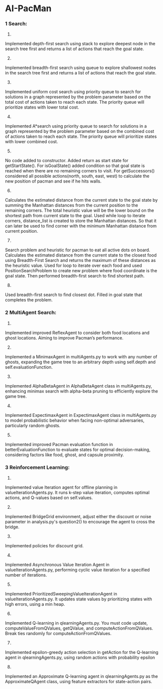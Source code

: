 # AI-PacMan

### 1 Search:
1.
Implemented depth-first search using stack to explore deepest node in the
search tree first and returns a list of actions that reach the goal state.

2.
Implemented breadth-first search using queue to explore shallowest nodes
in the search tree first and returns a list of actions that reach the goal
state.

3.
Implemented uniform cost search using priority queue to search for
solutions in a graph represented by the problem parameter based on the
total cost of actions taken to reach each state. The priority queue will
prioritize states with lower total cost.

4.
Implemented A*search using priority queue to search for solutions in a
graph represented by the problem parameter based on the combined cost of
actions taken to reach each state. The priority queue will prioritize
states with lower combined cost.

5.
No code added to constructor. Added return as start state for
getStartState(). For isGoalState() added condition so that goal state is
reached when there are no remaining corners to visit. For getSuccessors()
considered all possible actions(north, south, east, west) to calculate the
new position of pacman and see if he hits walls.

6.
Calculates the estimated distance from the current state to the goal state
by summing the Manhattan distances from the current position to the
remaining corners. The total heuristic value will be the lower bound on
the shortest path from current state to the goal.
Used while loop to iterate corners, distance_list is created to store the
Manhattan distances. So that it can later be used to find corner with the
minimum Manhattan distance from current position.

7.
Search problem and heuristic for pacman to eat all active dots on board.
Calculates the estimated distance from the current state to the closest
food using Breadth-First Search and returns the maximum of these distances
as the heuristic value.
Used for loop to iterate over each food and used PositionSearchProblem to create new problem where food coordinate is
the goal state. Then performed breadth-first search to find shortest path.

8.
Used breadth-first search to find closest dot.
Filled in goal state that completes the problem.

### 2 MultiAgent Search:
1.
Implemented improved ReflexAgent to consider both food locations and ghost locations. Aiming to improve Pacman’s performance.

2.
Implemented a MinimaxAgent in multiAgents.py to work with any number of ghosts, expanding the game tree to an arbitrary depth using self.depth and self.evaluationFunction.

3.
Implemented AlphaBetaAgent in AlphaBetaAgent class in multiAgents.py, enhancing minimax search with alpha-beta pruning to efficiently explore the game tree.

4.
Implemented ExpectimaxAgent in ExpectimaxAgent class in multiAgents.py to model probabilistic behavior when facing non-optimal adversaries, particularly random ghosts.

5.
Implemented improved Pacman evaluation function in betterEvaluationFunction to evaluate states for optimal decision-making, considering factors like food, ghost, and capsule proximity.

### 3 Reinforcement Learning:
1. 
Implemented value Iteration agent for offline planning in valueIterationAgents.py. It runs k-step value iteration, computes optimal actions, and Q-values based on self.values.

2. 
Implemented BridgeGrid environment, adjust either the discount or noise parameter in analysis.py's question2() to encourage the agent to cross the bridge.

3. 
Implemented policies for discount grid.

4. 
Implemented Asynchronous Value Iteration Agent in valueIterationAgents.py, performing cyclic value iteration for a specified number of iterations.

5. 
Implemented PrioritizedSweepingValueIterationAgent in valueIterationAgents.py. It updates state values by prioritizing states with high errors, using a min heap.

6. 
Implemented Q-learning in qlearningAgents.py. You must code update, computeValueFromQValues, getQValue, and computeActionFromQValues. Break ties randomly for computeActionFromQValues.

7.
Implemented epsilon-greedy action selection in getAction for the Q-learning agent in qlearningAgents.py, using random actions with probability epsilon

8.
Implemented an Approximate Q-learning agent in qlearningAgents.py as the ApproximateQAgent class, using feature extractors for state-action pairs.

